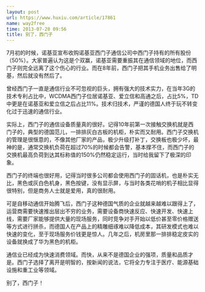 ```yaml
---
layout: post
url: https://www.huxiu.com/article/17861
name: way2free
time: 2013-07-28 09:56
title: 别了，西门子
---
```

7月初的时候，诺基亚宣布收购诺基亚西门子通信公司中西门子持有的所有股份（50%）。大家普遍认为这是个双赢，诺基亚需要重振其在通信领域的地位，而西门子则完全远离了这个伤心的行业。而在8年前，西门子把其手机业务出售给了明基，然后就没有然后了。

曾经西门子一直是通信行业不可忽视的巨头，拥有强大的技术实力，在当年3G的技术专利占比中，WCDMA西门子位居诺基亚、爱立信和高通之后，占比5%，TD中更是在诺基亚和爱立信之后占比11%。技术归技术，严谨的德国人终于玩不转变化过于迅速的通信行业。

实际上，西门子的通信设备质量真的很好。记得10年前第一次接触交换机就是西门子的，典型的德国范儿，一排排灰白古板的机柜，朴实而又耐用。西门子交换机的管理是很惬意的，不像其他厂家的产品，极少升级打补丁，交换板也极少坏，最神的是，通常交换机负荷在超过70%的时候都会告警，基本撑不住，而西门子的交换机最高负荷到达其标称值的150%仍然稳定运行，当时给我留下了极深的印象。

西门子的终端也很好用，记得当时很多公司都会使用西门子的固话机，也是朴实无比，黑色或灰白色机身，黑色按键，没有显示屏，与当时各类花哨的机子相比显得很特别，但是商务人士就是爱用，真的很耐用。

可是自移动通信开始腾飞后，西门子这种德国气质的企业就越来越难以跟得上了，运营商需要快速推出层出不穷的业务，需要设备商快速反应、快速开发、快速上线，需要厂家能够提供大量的现场服务，同时竞争对手开始以低价甚至零价格赠送等方式进行拼杀，而德国人在产品上的精雕细琢难以降低成本，其研发模式也难以快速的变化，至于现场服务价钱更是惊人。几年之后，机房里那一排排稳定皮实的设备就换成了华为黑色的机柜。

通信业已经成为快速消费领域。而快，从来不是德国企业的强项，质量和品质才是。西门子选择了离开是明智的，按新闻的说法，它将全力专注于医疗、能源基础设施和重工业等领域。

别了，西门子！

